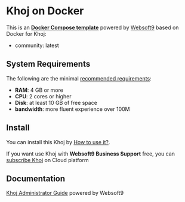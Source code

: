 # Khoj on Docker  

This is an **[Docker Compose template](https://github.com/Websoft9/docker-library)** powered by [Websoft9](https://www.websoft9.com) based on Docker for Khoj:


 - community:  latest


## System Requirements

The following are the minimal [recommended requirements](https://khoj.dev):

* **RAM**: 4 GB or more
* **CPU**: 2 cores or higher
* **Disk**: at least 10 GB of free space
* **bandwidth**: more fluent experience over 100M  

## Install

You can install this Khoj by [How to use it?](https://github.com/Websoft9/docker-library#how-to-use-it).   

If you want use Khoj with **Websoft9 Business Support** free, you can [subscribe Khoj](https://www.websoft9.com/apps) on Cloud platform

## Documentation

[Khoj Administrator Guide](https://support.websoft9.com/docs/khoj) powered by Websoft9